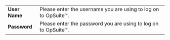 |                   |                                                                                                                                      |
|-------------------|--------------------------------------------------------------------------------------------------------------------------------------|
| **User Name**     | Please enter the username you are using to log on to OpSuite™.                                                                       |
| **Password**      | Please enter the password you are using to log on to OpSuite™.                                                                       |